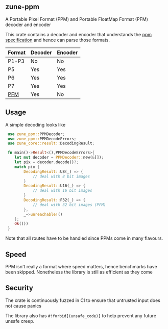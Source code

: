 ## zune-ppm
A Portable Pixel Format (PPM) and Portable FloatMap Format (PFM) decoder
and encoder

This crate contains a decoder and encoder that understands the [ppm specification](https://netpbm.sourceforge.net/doc/ppm.html) and
hence can parse those formats.


| Format | Decoder | Encoder |
|--------|---------|---------|
| P1-P3  | No      | No      |
| P5     | Yes     | Yes     |
| P6     | Yes     | Yes     |
| P7     | Yes     | Yes     |
| [PFM]  | Yes     | No      |

## Usage
A simple decoding looks like
```rust
 use zune_ppm::PPMDecoder;
 use zune_ppm::PPMDecodeErrors;
 use zune_core::result::DecodingResult;

 fn main()->Result<(),PPMDecodeErrors>{
    let mut decoder = PPMDecoder::new(&[]);
    let pix = decoder.decode()?;
    match pix {  
        DecodingResult::U8(_) => {
            // deal with 8 bit images
        }
        DecodingResult::U16(_) => {
            // deal with 16 bit images
        }
        DecodingResult::F32(_) => {
            // deal with 32 bit images (PFM)
        },
        _=>unreachable!()
    };
    Ok(())
 }
```
Note that all routes have to be handled since PPMs come in many flavours. 

## Speed
PPM isn't really a format where speed matters, hence benchmarks have been skipped. Nonetheless 
the library is still as efficient as they come


## Security

The crate is continuously fuzzed in CI to ensure that untrusted input does not cause panics

The library also has `#!forbid[(unsafe_code)]` to help prevent any future unsafe creep.

[PFM]: https://www.pauldebevec.com/Research/HDR/PFM/